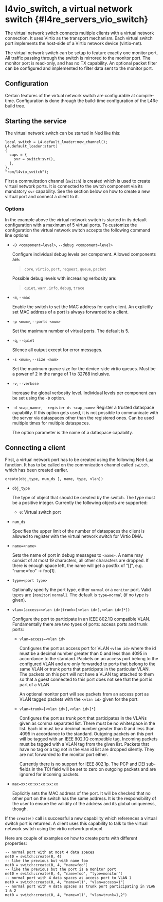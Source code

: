 # l4vio_switch, a virtual network switch   {#l4re_servers_vio_switch}

The virtual network switch connects multiple clients with a virtual network
connection. It uses Virtio as the transport mechanism. Each virtual switch port
implements the host-side of a Virtio network device (virtio-net).

The virtual network switch can be setup to feature exactly one monitor port.
All traffic passing through the switch is mirrored to the monitor port. The
monitor port is read-only, and has no TX capability.
An optional packet filter can be configured and implemented to filter data
sent to the monitor port.

## Configuration

Certain features of the virtual network switch are configurable at
compile-time. Configuration is done through the build-time configuration of
the L4Re build tree.

## Starting the service

The virtual network switch can be started in Ned like this:

    local switch = L4.default_loader:new_channel();
    L4.default_loader:start(
    {
      caps = {
        svr = switch:svr(),
      },
    },
    "rom/l4vio_switch");

First a commuication channel (`switch`) is created which is used to create
virtual network ports. It is connected to the switch component via its
mandatory `svr` capability. See the section below on how to create a new
virtual port and connect a client to it.

### Options

In the example above the virtual network switch is started in its default
configuration with a maximum of 5 virtual ports. To customize the configuration
the virtual network switch accepts the following command line options:

* `-D <component=level>`, `--debug <component=level>`

  Configure individual debug levels per component. Allowed components are:
  > `core`, `virtio`, `port`, `request`, `queue`, `packet`

  Possible debug levels with increasing verbosity are:
  > `quiet`, `warn`, `info`, `debug`, `trace`

* `-m`, `--mac`

  Enable the switch to set the MAC address for each client. An explicitly set
  MAC address of a port is always forwarded to a client.

* `-p <num>`, `--ports <num>`

  Set the maximum number of virtual ports. The default is 5.

* `-q`, `--quiet`

  Silence all output except for error messages.

* `-s <num>`, `--size <num>`

  Set the maximum queue size for the device-side virtio queues.
  Must be a power of 2 in the range of 1 to 32768 inclusive.

* `-v`, `--verbose`

  Increase the global verbosity level. Individual levels per component can be
  set using the `-D` option.

* `-d <cap_name>`, `--register-ds <cap_name>`
  Register a trusted dataspace capability. If this option gets used, it is not
  possible to communicate with the server via dataspaces other than the
  registered ones. Can be used multiple times for multiple dataspaces.

  The option parameter is the name of a dataspace capability.

## Connecting a client

First, a virtual network port has to be created using the following Ned-Lua
function. It has to be called on the commnication channel called `switch`,
which has been created earlier.

    create(obj_type, num_ds [, name, type, vlan])

* `obj_type`

  The type of object that should be created by the switch. The type must be a
  positive integer. Currently the following objects are supported:
  * `0`: Virtual switch port

* `num_ds`

  Specifies the upper limit of the number of dataspaces the client is allowed
  to register with the virtual network switch for Virtio DMA.

* `name=<name>`

  Sets the name of port in debug messages to `<name>`.  A name may consist of
  at most 19 characters, all other characters are dropped. If there is enough
  space left, the name will get a postfix of "[<port number>]", e.g. "name=foo"
  -> foo[1].

* `type=<port type>`

  Optionally specify the port type, either `normal` or a `monitor` port. Valid
  types are `[monitor|normal]`. The default is `type=normal` (if no type is
  given).

* `vlan=(access=<vlan id>|trunk=[<vlan id>[,<vlan id>]*])`

  Configure the port to participate in an IEEE 802.1Q compatible VLAN.
  Fundamentally there are two types of ports: access ports and trunk ports:

  * `vlan=access=<vlan id>`

    Configures the port as access port for VLAN `<vlan id>` where the id must
    be a decimal number greater than 0 and less than 4095 in accordance to the
    standard. Packets on an access port belong to the configured VLAN and are
    only forwarded to ports that belong to the same VLAN or trunk ports that
    participate in the particular VLAN. The packets on this port will not have
    a VLAN tag attached to them so that a guest connected to this port does not
    see that the port is part of a VLAN.

    An optional monitor port will see packets from an access port as VLAN
    tagged packets with the `<vlan id>` given for the port.

  * `vlan=trunk=[<vlan id>[,<vlan id>]*]`

    Configures the port as trunk port that participates in the VLANs given as
    comma separated list. There must be no whitespace in the list. Each id must
    be a decimal number greater than 0 and less than 4095 in accordance to the
    standard. Outgoing packets on this port will be tagged with an IEEE 802.1Q
    compatible tag. Incoming packets must be tagged with a VLAN tag from the
    given list. Packets that have no tag or a tag not in the vlan id list are
    dropped silently. They are not forwarded to the monitor port either.

    Currently there is no support for IEEE 802.1p. The PCP and DEI sub-fields
    in the TCI field will be set to zero on outgoing packets and are ignored
    for incoming packets.

* `mac=xx:xx:xx:xx:xx:xx`

  Explicitly sets the MAC address of the port. It will be checked that no other
  port on the switch has the same address. It is the responsibility of the user
  to ensure the validity of the address and its global uniqueness, though.

If the `create()` call is successful a new capability which references a
virtual switch port is returned. A client uses this capability to talk to the
virtual network switch using the virtio network protocol.

Here are couple of examples on how to create ports with different properties:

    -- normal port with at most 4 data spaces
    net0 = switch:create(0, 4)
    -- like the previous but with name foo
    net0 = switch:create(0, 4, "name=foo")
    -- like the previous but the port is a monitor port
    net0 = switch:create(0, 4, "name=foo", "type=monitor")
    -- normal port with 4 data spaces as access port to VLAN 1
    net0 = switch:create(0, 4, "name=vl1", "vlan=access=1")
    -- normal port with 4 data spaces as trunk port participating in VLAN 1 & 2
    net0 = switch:create(0, 4, "name=vl1", "vlan=trunk=1,2")
